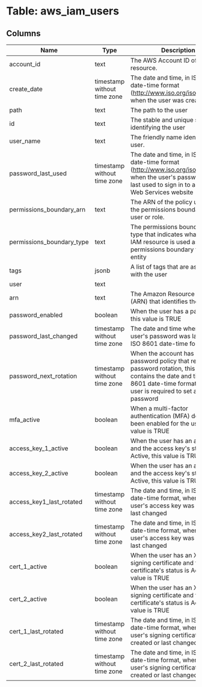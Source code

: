 
# Table: aws_iam_users

## Columns
| Name        | Type           | Description  |
| ------------- | ------------- | -----  |
|account_id|text|The AWS Account ID of the resource.|
|create_date|timestamp without time zone|The date and time, in ISO 8601 date-time format (http://www.iso.org/iso/iso8601), when the user was created.|
|path|text|The path to the user|
|id|text|The stable and unique string identifying the user|
|user_name|text|The friendly name identifying the user.|
|password_last_used|timestamp without time zone|The date and time, in ISO 8601 date-time format (http://www.iso.org/iso/iso8601), when the user's password was last used to sign in to an Amazon Web Services website|
|permissions_boundary_arn|text|The ARN of the policy used to set the permissions boundary for the user or role.|
|permissions_boundary_type|text|The permissions boundary usage type that indicates what type of IAM resource is used as the permissions boundary for an entity|
|tags|jsonb|A list of tags that are associated with the user|
|user|text||
|arn|text|The Amazon Resource Name (ARN) that identifies the user|
|password_enabled|boolean|When the user has a password, this value is TRUE|
|password_last_changed|timestamp without time zone|The date and time when the user's password was last set, in ISO 8601 date-time format|
|password_next_rotation|timestamp without time zone|When the account has a password policy that requires password rotation, this field contains the date and time, in ISO 8601 date-time format, when the user is required to set a new password|
|mfa_active|boolean|When a multi-factor authentication (MFA) device has been enabled for the user, this value is TRUE|
|access_key_1_active|boolean|When the user has an access key and the access key's status is Active, this value is TRUE|
|access_key_2_active|boolean|When the user has an access key and the access key's status is Active, this value is TRUE|
|access_key1_last_rotated|timestamp without time zone|The date and time, in ISO 8601 date-time format, when the user's access key was created or last changed|
|access_key2_last_rotated|timestamp without time zone|The date and time, in ISO 8601 date-time format, when the user's access key was created or last changed|
|cert_1_active|boolean|When the user has an X.509 signing certificate and that certificate's status is Active, this value is TRUE|
|cert_2_active|boolean|When the user has an X.509 signing certificate and that certificate's status is Active, this value is TRUE|
|cert_1_last_rotated|timestamp without time zone|The date and time, in ISO 8601 date-time format, when the user's signing certificate was created or last changed|
|cert_2_last_rotated|timestamp without time zone|The date and time, in ISO 8601 date-time format, when the user's signing certificate was created or last changed|
